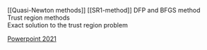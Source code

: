 
[[Quasi-Newton methods]] 
	[[SR1-method]] 
	DFP and BFGS method   
Trust region methods   
Exact solution to the trust region problem

[Powerpoint 2021](https://wiki.math.ntnu.no/_media/tma4180/2021v/lecture19_20.pdf)
